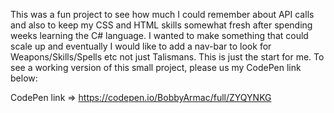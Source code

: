 This was a fun project to see how much I could remember about API calls and also to keep my CSS and HTML skills somewhat fresh after spending weeks learning the C# language.
I wanted to make something that could scale up and eventually I would like to add a nav-bar to look for Weapons/Skills/Spells etc not just Talismans. This is just the start for me.
To see a working version of this small project, please us my CodePen link below:

CodePen link => https://codepen.io/BobbyArmac/full/ZYQYNKG 
